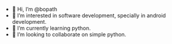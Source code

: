- 👋 Hi, I’m @bopath
- 👀 I’m interested in software development, specially in android development.
- 🌱 I’m currently learning python.
- 💞️ I’m looking to collaborate on simple python.

<!---
bopath/bopath is a ✨ special ✨ repository because its `README.md` (this file) appears on your GitHub profile.
You can click the Preview link to take a look at your changes.
--->

